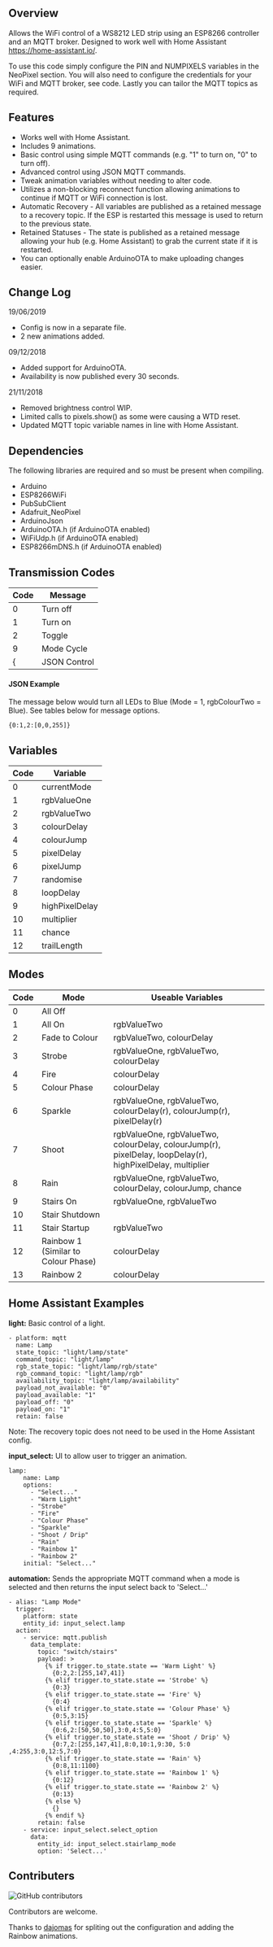 ## Overview
Allows the WiFi control of a WS8212 LED strip using an ESP8266 controller and an MQTT broker. Designed to work well with Home Assistant https://home-assistant.io/.

To use this code simply configure the PIN and NUMPIXELS variables in the NeoPixel section. You will also need to configure the credentials for your WiFi and MQTT broker, see <REDACTED> code. Lastly you can tailor the MQTT topics as required.

## Features
* Works well with Home Assistant.
* Includes 9 animations.
* Basic control using simple MQTT commands (e.g. "1" to turn on, "0" to turn off).
* Advanced control using JSON MQTT commands.
* Tweak animation variables without needing to alter code.
* Utilizes a non-blocking reconnect function allowing animations to continue if MQTT or WiFi connection is lost.
* Automatic Recovery - All variables are published as a retained message to a recovery topic. If the ESP is restarted this message is used to return to the previous state.
* Retained Statuses - The state is published as a retained message allowing your hub (e.g. Home Assistant) to grab the current state if it is restarted.
* You can optionally enable ArduinoOTA to make uploading changes easier.

## Change Log
19/06/2019
* Config is now in a separate file.
* 2 new animations added.

09/12/2018
* Added support for ArduinoOTA.
* Availability is now published every 30 seconds.

21/11/2018
* Removed brightness control WIP.
* Limited calls to pixels.show() as some were causing a WTD reset.
* Updated MQTT topic variable names in line with Home Assistant.

## Dependencies
The following libraries are required and so must be present when compiling.

* Arduino
* ESP8266WiFi
* PubSubClient
* Adafruit_NeoPixel
* ArduinoJson
* ArduinoOTA.h (if ArduinoOTA enabled)
* WiFiUdp.h (if ArduinoOTA enabled)
* ESP8266mDNS.h (if ArduinoOTA enabled)

## Transmission Codes
| Code | Message |
|---|---|
| 0 | Turn off |
| 1 | Turn on |
| 2 | Toggle |   
| 9 | Mode Cycle |
| { | JSON Control |

#### JSON Example
The message below would turn all LEDs to Blue (Mode = 1, rgbColourTwo = Blue). See tables below for message options.

`{0:1,2:[0,0,255]}`

## Variables
| Code | Variable |
|---|---|
| 0 | currentMode |
| 1 | rgbValueOne |
| 2 | rgbValueTwo |
| 3 | colourDelay |
| 4 | colourJump |
| 5 | pixelDelay |
| 6 | pixelJump |
| 7 | randomise |
| 8 | loopDelay |
| 9 | highPixelDelay |
| 10 | multiplier |
| 11 | chance |
| 12 | trailLength |

## Modes
| Code | Mode | Useable Variables |
|---|---|---|
| 0 | All Off |
| 1 | All On | rgbValueTwo |
| 2 | Fade to Colour | rgbValueTwo, colourDelay |
| 3 | Strobe | rgbValueOne, rgbValueTwo, colourDelay |
| 4 | Fire | colourDelay |
| 5 | Colour Phase | colourDelay |
| 6 | Sparkle | rgbValueOne, rgbValueTwo, colourDelay(r), colourJump(r), pixelDelay(r) |
| 7 | Shoot | rgbValueOne, rgbValueTwo, colourDelay, colourJump(r), pixelDelay, loopDelay(r), highPixelDelay, multiplier |
| 8 | Rain | rgbValueOne, rgbValueTwo, colourDelay, colourJump, chance |
| 9 | Stairs On | rgbValueOne, rgbValueTwo |
| 10 | Stair Shutdown | |
| 11 | Stair Startup | rgbValueTwo |
| 12 | Rainbow 1 (Similar to Colour Phase) | colourDelay |
| 13 | Rainbow 2 | colourDelay |

## Home Assistant Examples
**light:**
Basic control of a light.
```
- platform: mqtt
  name: Lamp
  state_topic: "light/lamp/state"
  command_topic: "light/lamp"
  rgb_state_topic: "light/lamp/rgb/state"
  rgb_command_topic: "light/lamp/rgb"
  availability_topic: "light/lamp/availability"
  payload_not_available: "0"
  payload_available: "1"
  payload_off: "0"
  payload_on: "1"
  retain: false
```
Note: The recovery topic does not need to be used in the Home Assistant config.

**input_select:**
UI to allow user to trigger an animation.
```
lamp:
    name: Lamp
    options:
      - "Select..."
      - "Warm Light"
      - "Strobe"
      - "Fire"
      - "Colour Phase"
      - "Sparkle"
      - "Shoot / Drip"
      - "Rain"
      - "Rainbow 1"
      - "Rainbow 2"
    initial: "Select..."
```

**automation:**
Sends the appropriate MQTT command when a mode is selected and then returns the input select back to 'Select...'
```
- alias: "Lamp Mode"
  trigger:
    platform: state
    entity_id: input_select.lamp       
  action:
    - service: mqtt.publish
      data_template:
        topic: "switch/stairs"
        payload: >
          {% if trigger.to_state.state == 'Warm Light' %}
            {0:2,2:[255,147,41]}
          {% elif trigger.to_state.state == 'Strobe' %}
            {0:3}
          {% elif trigger.to_state.state == 'Fire' %}
            {0:4}
          {% elif trigger.to_state.state == 'Colour Phase' %}
            {0:5,3:15}
          {% elif trigger.to_state.state == 'Sparkle' %}
            {0:6,2:[50,50,50],3:0,4:5,5:0}
          {% elif trigger.to_state.state == 'Shoot / Drip' %}
            {0:7,2:[255,147,41],8:0,10:1,9:30, 5:0 ,4:255,3:0,12:5,7:0}
          {% elif trigger.to_state.state == 'Rain' %}
            {0:8,11:1100}
          {% elif trigger.to_state.state == 'Rainbow 1' %}
            {0:12}
          {% elif trigger.to_state.state == 'Rainbow 2' %}
            {0:13}
          {% else %}
            {}
          {% endif %}
        retain: false
    - service: input_select.select_option
      data:
        entity_id: input_select.stairlamp_mode
        option: 'Select...'
```

## Contributers

![GitHub contributors](https://img.shields.io/github/contributors/dullage/ESP-LED-MQTT.svg)

Contributors are welcome.

Thanks to [dajomas](https://github.com/dajomas) for spliting out the configuration and adding the Rainbow animations.